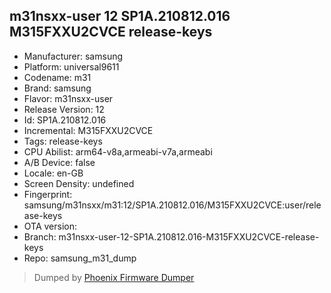## m31nsxx-user 12 SP1A.210812.016 M315FXXU2CVCE release-keys
- Manufacturer: samsung
- Platform: universal9611
- Codename: m31
- Brand: samsung
- Flavor: m31nsxx-user
- Release Version: 12
- Id: SP1A.210812.016
- Incremental: M315FXXU2CVCE
- Tags: release-keys
- CPU Abilist: arm64-v8a,armeabi-v7a,armeabi
- A/B Device: false
- Locale: en-GB
- Screen Density: undefined
- Fingerprint: samsung/m31nsxx/m31:12/SP1A.210812.016/M315FXXU2CVCE:user/release-keys
- OTA version: 
- Branch: m31nsxx-user-12-SP1A.210812.016-M315FXXU2CVCE-release-keys
- Repo: samsung_m31_dump


>Dumped by [Phoenix Firmware Dumper](https://github.com/DroidDumps/phoenix_firmware_dumper)

